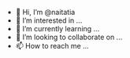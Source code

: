 - 👋 Hi, I’m @naitatia
- 👀 I’m interested in ...
- 🌱 I’m currently learning ...
- 💞️ I’m looking to collaborate on ...
- 📫 How to reach me ...

<!---
naitatia/naitatia is a ✨ special ✨ repository because its `README.md` (this file) appears on your GitHub profile.
You can click the Preview link to take a look at your changes.
--->
